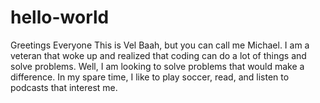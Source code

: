 # hello-world

Greetings Everyone
This is Vel Baah, but you can call me Michael. I am a veteran that woke up and realized that coding can do a lot of things and solve problems. Well, I am looking to solve problems that would make a difference. In my spare time, I like to play soccer, read, and listen to podcasts that interest me. 

